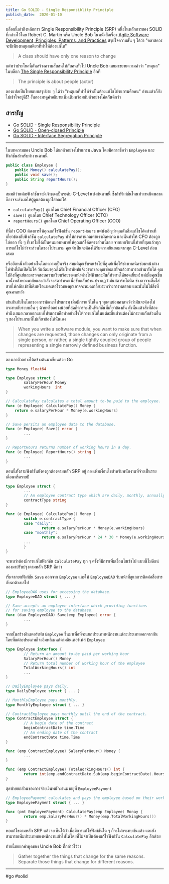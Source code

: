 ```yaml
---
title: Go SOLID - Single Responsiblity Principle
publish_date:  2020-01-10
---
```


บล็อกนี้เล่าถึงหลักการ Single Responsibility Principle (SRP) หนึ่งในหลักการของ SOLID ที่กล่าวไว้โดย Robert C. Martin หรือ Uncle Bob ในหนังสือเรื่อง [Agile Software Development, Principles, Patterns, and Practices](https://en.wikipedia.org/wiki/Single_responsibility_principle#cite_note-cleancode-1) สรุปใจความสั้น ๆ ได้ว่า "คลาสควรจะมีเพียงเหตุผลเดียวที่ทำให้ต้องแก้ไข"

> A class should have only one reason to change

แต่ทว่าประโยคนี้ดันสร้างความสับสนให้กับคนทั่วไป Uncle Bob เลยมาขยายความคำว่า "เหตุผล" ในบล็อก [The Single Responsibility Principle](https://blog.cleancoder.com/uncle-bob/2014/05/08/SingleReponsibilityPrinciple.html) อีกที

> The principle is about people (actor)

ลองแปลเป็นไทยแบบสรุปง่าย ๆ ได้ว่า "เหตุผลที่ทำให้จำเป็นต้องแก้ไขโปรแกรมคือคน" อ่านแล้วก็ยังไม่เข้าใจอยู่ดี!? งั้นลองมาดูคำอธิบายเพิ่มเติมพร้อมกับตัวอย่างโค้ดกันดีกว่า

## สารบัญ

- Go SOLID - Single Responsibility Principle
- [Go SOLID - Open-closed Principle](/2020/1/2/go-solid-open-closed-principle)
- [Go SOLID - Interface Segregation Principle](/2019/12/20/go-solid-interface-segregation-principle)

---

ในบทความของ Uncle Bob ได้ยกตัวอย่างโปรแกรม Java โดยมีคลาสชื่อว่า `Employee` และฟังก์ชันสำหรับทำงานตามนี้

```java
public class Employee {
    public Money() calculatePay();
    public void save();
    public String reportHours();
}
```

สมมติว่าแต่ละฟังก์ชันจะมีเจ้าของเป็นระดับ C-Level แบ่งกันตามนี้ ซึ่งถ้าฟังก์ชันไหนทำงานผิดพลาดก็อาจจะส่งผลให้ผู้ดูแลต้องถูกไล่ออกได้

- `calculatePay()` ดูแลโดย Chief Financial Officer (CFO)
- `save()` ดูแลโดย Chief Technology Officer (CTO)
- `reportHours()` ดูแลโดย Chief Operating Officer (COO)

ทีนี้ถ้า COO ต้องการให้คุณแก้ไขฟังก์ชัน `reportHours` แต่บังเอิญว่าคุณดันลืมแก้ไขโค้ดส่วนที่เกี่ยวข้องกับฟังก์ชัน `calculatePay` ทำให้การคำนวณค่าแรงผิดพลาด และนั่นทำให้ CFO ต้องถูกไล่ออก ทั้ง ๆ ที่เขาไม่ได้เป็นคนมอบหมายให้คุณแก้โค้ดตรงส่วนนี้เลย จากบทเรียนนี้ท้ายที่สุดแล้วทุกการแก้ไขไม่ว่าจะส่วนใดของโปรแกรม คุณจำเป็นจะต้องได้รับความยินยอมจากทุก C-Level ก่อนเสมอ

หรืออีกหนึ่งตัวอย่างในโลกความเป็นจริง สมมติคุณขับรถเข้าไปที่ศูนย์เพื่อให้ช่างเทคนิคซ่อมหน้าต่างไฟฟ้าที่มันเปิดไม่ได้ วันถัดมาคุณได้รับโทรศัพท์แจ้งว่ารถของคุณซ่อมเสร็จแล้วสามารถเข้ามารับได้ คุณไปถึงที่ศูนย์และตรวจสอบความเรียบร้อยของหน้าต่างไฟฟ้าและมันก็ทำงานได้ยอดเยี่ยม! แต่เมื่อคุณขึ้นมานั่งหลังพวงมาลัยและกำลังจะสตาร์ทรถเพื่อขับกลับบ้าน ปรากฏว่ามันสตาร์ทไม่ติด ช่างอาจจะลืมใส่สายไฟกลับเข้าที่เดิมหรือแบตเตอรี่รถของคุณอาจจะหมดเกลี้ยงระหว่างการทดสอบ และนั่นไม่ใช่สิ่งที่คุณคาดหวัง

เช่นกันกับในโลกของการพัฒนาโปรแกรม เมื่อมีการแก้ไขใด ๆ ทุกคนย่อมคาดหวังว่ามันจะต้องไม่กระทบกับระบบอื่น ๆ ด้วยหรืออย่างน้อยที่สุดก็ควรจะเป็นฟังก์ชันที่เกี่ยวข้องกัน ดังนั้นแล้วสิ่งที่ต้องคำนึงเสมอเวลาออกแบบโปรแกรมคือทำอย่างไรให้การแก้ไขในแต่ละชิ้นส่วนต้องไม่กระทบกับส่วนอื่น ๆ ของโปรแกรมที่ไม่เกี่ยวข้องได้นั่นเอง

> When you write a software module, you want to make sure that when changes are requested, those changes can only originate from a single person, or rather, a single tightly coupled group of people representing a single narrowly defined business function.

---

ลองเอาตัวอย่างโค้ดข้างต้นมาเขียนด้วย Go

```go
type Money float64

type Employee struct {
        salaryPerHour Money
        workingHours  int
}

// CalculatePay calculates a total amount to-be paid to the employee.
func (e Employee) CalculatePay() Money {
	return e.salaryPerHour * Money(e.workingHours)
}

// Save persits an employee data to the database.
func (e Employee) Save() error {
        ...
}

// ReportHours returns number of working hours in a day.
func (e Employee) ReportHours() string {
        ...
}
```

ตอนนี้ทั้งสามฟังก์ชันยังคงถูกต้องตามหลัก SRP อยู่ ลองเพิ่มเงื่อนไขสำหรับพนักงานที่จ้างเป็นรายเดือนหรือรายปี

```go
type Employee struct {
        ...
        // An employee contract type which are daily, monthly, annually, etc.
        contractType string
}

func (e Employee) CalculatePay() Money {
        switch e.contractType {
        case "daily":
                return e.salaryPerHour * Money(e.workingHours)
        case "monthly":
                return e.salaryPerHour * 24 * 30 * Money(e.workingHours)
        ...
        }
}
```

จะพบว่าต้องมีการแก้ไขฟังก์ชัน `CalculatePay` ทุก ๆ ครั้งที่มีการเพิ่มเงื่อนไขเข้าไป แบบนี้ไม่ดีแน่ลองมาปรับปรุงตามหลัก SRP ดีกว่า

เริ่มจากยกฟังก์ชัน `Save` ออกจาก `Employee` และให้ `EmployeeDAO` รับหน้าที่ดูแลการติดต่อสื่อสารกับดาต้าเบสไป

```go
// EmployeeDAO uses for accessing the database.
type EmployeeDAO struct { ... }

// Save accepts an employee interface which providing functions
// for saving employee to the database.
func (dao EmployeeDAO) Save(emp Employee) error {
        ...
}
```

จากนั้นสร้างอินเตอร์เฟส `Employee` ขึ้นมาเพื่อที่จะแยกประเภทพนักงานแต่ละประเภทออกจากกัน โดยที่แต่ละประเภทก็จะอิมพลิเมนต์ตามอินเตอร์เฟส `Employee`

```go
type Employee interface {
        // Return an amount to-be paid per working hour
        SalaryPerHour() Money
        // Return total number of working hour of the employee
        TotalWorkingHours() int
        ...
}

// DailyEmployee pays daily.
type DailyEmployee struct { ... }

// MonthlyEmployee pays monthly.
type MonthlyEmployee struct { ... }

// ContractEmployee pays monthly until the end of the contract.
type ContractEmployee struct {
        // A begin date of the contract
        beginContractDate time.Time 
        // An ending date of the contract
        endContractDate time.Time
}

func (emp ContractEmployee) SalaryPerHour() Money {
        ...
}

func (emp ContractEmployee) TotalWorkingHours() int {
        return int(emp.endContractDate.Sub(emp.beginContractDate).Hours())
}

```

สุดท้ายยกส่วนของการจ่ายเงินพนักงานมาอยู่ที่ `EmployeePayment` 

```go
// EmployeePayment calculates and pays the employee based on their working hours and salary.
type EmployeePayment struct { ... }

func (pmt EmployeePayment) CalculatePay(emp Employee) Monay {
        return emp.SalaryPerHour() * Money(emp.TotalWorkingHours())
}
```

พอแก้ไขตามหลัก SRP แล้วจะเห็นได้ว่าเมื่อมีการแก้ไขฟังก์ชันใด ๆ ก็จะไม่กระทบกันแล้ว และยังสามารถเพิ่มประเภทของพนักงานเข้าไปได้โดยที่ไม่จำเป็นต้องแก้ไขฟังก์ชัน `CalculatePay` อีกด้วย

ท้ายนี้ขอยกคำพูดของ Uncle Bob ที่กล่าวไว้ว่า

> Gather together the things that change for the same reasons. Separate those things that change for different reasons.

---

#go #solid
